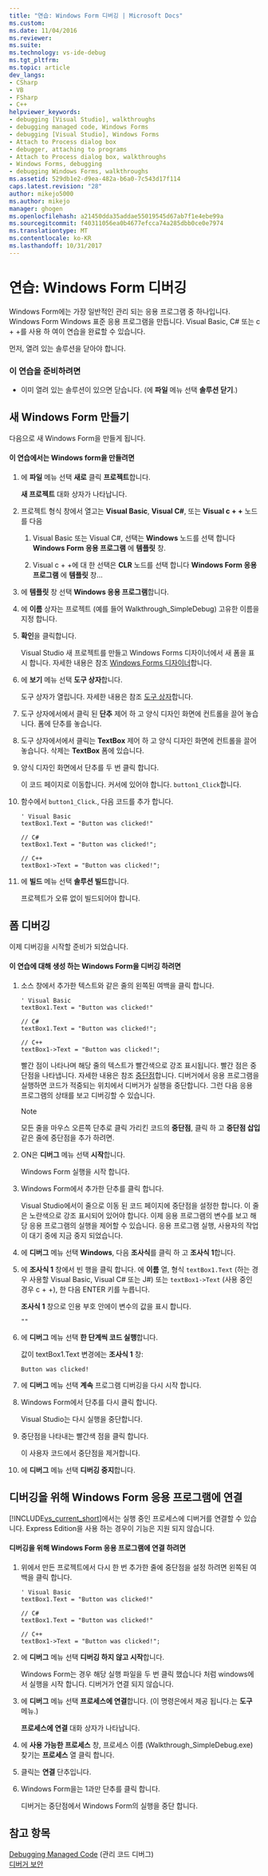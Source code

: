 ```yaml
---
title: "연습: Windows Form 디버깅 | Microsoft Docs"
ms.custom: 
ms.date: 11/04/2016
ms.reviewer: 
ms.suite: 
ms.technology: vs-ide-debug
ms.tgt_pltfrm: 
ms.topic: article
dev_langs:
- CSharp
- VB
- FSharp
- C++
helpviewer_keywords:
- debugging [Visual Studio], walkthroughs
- debugging managed code, Windows Forms
- debugging [Visual Studio], Windows Forms
- Attach to Process dialog box
- debugger, attaching to programs
- Attach to Process dialog box, walkthroughs
- Windows Forms, debugging
- debugging Windows Forms, walkthroughs
ms.assetid: 529db1e2-d9ea-482a-b6a0-7c543d17f114
caps.latest.revision: "28"
author: mikejo5000
ms.author: mikejo
manager: ghogen
ms.openlocfilehash: a21450dda35addae55019545d67ab7f1e4ebe99a
ms.sourcegitcommit: f40311056ea0b4677efcca74a285dbb0ce0e7974
ms.translationtype: MT
ms.contentlocale: ko-KR
ms.lasthandoff: 10/31/2017
---
```

# <a name="walkthrough-debugging-a-windows-form"></a>연습: Windows Form 디버깅
Windows Form에는 가장 일반적인 관리 되는 응용 프로그램 중 하나입니다. Windows Form Windows 표준 응용 프로그램을 만듭니다. Visual Basic, C# 또는 c + +를 사용 하 여이 연습을 완료할 수 있습니다.  
  
 먼저, 열려 있는 솔루션을 닫아야 합니다.  
  
### <a name="to-prepare-for-this-walkthrough"></a>이 연습을 준비하려면  
  
-   이미 열려 있는 솔루션이 있으면 닫습니다. (에 **파일** 메뉴 선택 **솔루션 닫기**.)  
  
## <a name="create-a-new-windows-form"></a>새 Windows Form 만들기  
 다음으로 새 Windows Form을 만들게 됩니다.  
  
#### <a name="to-create-the-windows-form-for-this-walkthrough"></a>이 연습에서는 Windows form을 만들려면  
  
1.  에 **파일** 메뉴 선택 **새로** 클릭 **프로젝트**합니다.  
  
     **새 프로젝트** 대화 상자가 나타납니다.  
  
2.  프로젝트 형식 창에서 열고는 **Visual Basic**, **Visual C#**, 또는 **Visual c + +** 노드를 다음  
  
    1.  Visual Basic 또는 Visual C#, 선택는 **Windows** 노드를 선택 합니다 **Windows Form 응용 프로그램** 에 **템플릿** 창.  
  
    2.  Visual c + +에 대 한 선택은 **CLR** 노드를 선택 합니다 **Windows Form 응용 프로그램** 에 **템플릿** 창...  
  
3.  에 **템플릿** 창 선택 **Windows 응용 프로그램**합니다.  
  
4.  에 **이름** 상자는 프로젝트 (예를 들어 Walkthrough_SimpleDebug) 고유한 이름을 지정 합니다.  
  
5.  **확인**을 클릭합니다.  
  
     Visual Studio 새 프로젝트를 만들고 Windows Forms 디자이너에서 새 폼을 표시 합니다. 자세한 내용은 참조 [Windows Forms 디자이너](http://msdn.microsoft.com/en-us/3c3d61f8-f36c-4d41-b9c3-398376fabb15)합니다.  
  
6.  에 **보기** 메뉴 선택 **도구 상자**합니다.  
  
     도구 상자가 열립니다. 자세한 내용은 참조 [도구 상자](../ide/reference/toolbox.md)합니다.  
  
7.  도구 상자에서에서 클릭 된 **단추** 제어 하 고 양식 디자인 화면에 컨트롤을 끌어 놓습니다. 폼에 단추를 놓습니다.  
  
8.  도구 상자에서에서 클릭는 **TextBox** 제어 하 고 양식 디자인 화면에 컨트롤을 끌어 놓습니다. 삭제는 **TextBox** 폼에 있습니다.  
  
9. 양식 디자인 화면에서 단추를 두 번 클릭 합니다.  
  
     이 코드 페이지로 이동합니다. 커서에 있어야 합니다. `button1_Click`합니다.  
  
10. 함수에서 `button1_Click`., 다음 코드를 추가 합니다.  
  
    ```  
    ' Visual Basic  
    textBox1.Text = "Button was clicked!"  
  
    // C#  
    textBox1.Text = "Button was clicked!";  
  
    // C++  
    textBox1->Text = "Button was clicked!";  
    ```  
  
11. 에 **빌드** 메뉴 선택 **솔루션 빌드**합니다.  
  
     프로젝트가 오류 없이 빌드되어야 합니다.  
  
## <a name="debug-your-form"></a>폼 디버깅  
 이제 디버깅을 시작할 준비가 되었습니다.  
  
#### <a name="to-debug-the-windows-form-created-for-this-walkthrough"></a>이 연습에 대해 생성 하는 Windows Form을 디버깅 하려면  
  
1.  소스 창에서 추가한 텍스트와 같은 줄의 왼쪽된 여백을 클릭 합니다.  
  
    ```  
    ' Visual Basic  
    textBox1.Text = "Button was clicked!"  
  
    // C#  
    textBox1.Text = "Button was clicked!";  
  
    // C++  
    textBox1->Text = "Button was clicked!";  
    ```  
  
     빨간 점이 나타나며 해당 줄의 텍스트가 빨간색으로 강조 표시됩니다. 빨간 점은 중단점을 나타냅니다. 자세한 내용은 참조 [중단점](http://msdn.microsoft.com/en-us/fe4eedc1-71aa-4928-962f-0912c334d583)합니다. 디버거에서 응용 프로그램을 실행하면 코드가 적중되는 위치에서 디버거가 실행을 중단합니다. 그런 다음 응용 프로그램의 상태를 보고 디버깅할 수 있습니다.  
  
    > [!NOTE]
    >  모든 줄을 마우스 오른쪽 단추로 클릭 가리킨 코드의 **중단점**, 클릭 하 고 **중단점 삽입** 같은 줄에 중단점을 추가 하려면.  
  
2.  ON은 **디버그** 메뉴 선택 **시작**합니다.  
  
     Windows Form 실행을 시작 합니다.  
  
3.  Windows Form에서 추가한 단추를 클릭 합니다.  
  
     Visual Studio에서이 줄으로 이동 된 코드 페이지에 중단점을 설정한 합니다. 이 줄은 노란색으로 강조 표시되어 있어야 합니다. 이제 응용 프로그램의 변수를 보고 해당 응용 프로그램의 실행을 제어할 수 있습니다. 응용 프로그램 실행, 사용자의 작업이 대기 중에 지금 중지 되었습니다.  
  
4.  에 **디버그** 메뉴 선택 **Windows**, 다음 **조사식**를 클릭 하 고 **조사식 1**합니다.  
  
5.  에 **조사식 1** 창에서 빈 행을 클릭 합니다. 에 **이름** 열, 형식 `textBox1.Text` (하는 경우 사용할 Visual Basic, Visual C# 또는 J#) 또는 `textBox1->Text` (사용 중인 경우 c + +), 한 다음 ENTER 키를 누릅니다.  
  
     **조사식 1** 창으로 인용 부호 안에이 변수의 값을 표시 합니다.  
  
    ```  
    ""  
    ```  
  
6.  에 **디버그** 메뉴 선택 **한 단계씩 코드 실행**합니다.  
  
     값이 textBox1.Text 변경에는 **조사식 1** 창:  
  
    ```  
    Button was clicked!  
    ```  
  
7.  에 **디버그** 메뉴 선택 **계속** 프로그램 디버깅을 다시 시작 합니다.  
  
8.  Windows Form에서 단추를 다시 클릭 합니다.  
  
     Visual Studio는 다시 실행을 중단합니다.  
  
9. 중단점을 나타내는 빨간색 점을 클릭 합니다.  
  
     이 사용자 코드에서 중단점을 제거합니다.  
  
10. 에 **디버그** 메뉴 선택 **디버깅 중지**합니다.  
  
## <a name="attach-to-your-windows-form-application-for-debugging"></a>디버깅을 위해 Windows Form 응용 프로그램에 연결  
 [!INCLUDE[vs_current_short](../code-quality/includes/vs_current_short_md.md)]에서는 실행 중인 프로세스에 디버거를 연결할 수 있습니다. Express Edition을 사용 하는 경우이 기능은 지원 되지 않습니다.  
  
#### <a name="to-attach-to-the-windows-form-application-for-debugging"></a>디버깅을 위해 Windows Form 응용 프로그램에 연결 하려면  
  
1.  위에서 만든 프로젝트에서 다시 한 번 추가한 줄에 중단점을 설정 하려면 왼쪽된 여백을 클릭 합니다.  
  
    ```  
    ' Visual Basic  
    textBox1.Text = "Button was clicked!"  
  
    // C#  
    textBox1.Text = "Button was clicked!"  
  
    // C++  
    textBox1->Text = "Button was clicked!";  
    ```  
  
2.  에 **디버그** 메뉴 선택 **디버깅 하지 않고 시작**합니다.  
  
     Windows Form는 경우 해당 실행 파일을 두 번 클릭 했습니다 처럼 windows에서 실행을 시작 합니다. 디버거가 연결 되지 않습니다.  
  
3.  에 **디버그** 메뉴 선택 **프로세스에 연결**합니다. (이 명령은에서 제공 됩니다.는 **도구** 메뉴.)  
  
     **프로세스에 연결** 대화 상자가 나타납니다.  
  
4.  에 **사용 가능한 프로세스** 창, 프로세스 이름 (Walkthrough_SimpleDebug.exe) 찾기는 **프로세스** 열 클릭 합니다.  
  
5.  클릭는 **연결** 단추입니다.  
  
6.  Windows Form을는 1과만 단추를 클릭 합니다.  
  
     디버거는 중단점에서 Windows Form의 실행을 중단 합니다.  
  
## <a name="see-also"></a>참고 항목  
 [Debugging Managed Code](../debugger/debugging-managed-code.md) (관리 코드 디버그)  
 [디버거 보안](../debugger/debugger-security.md)